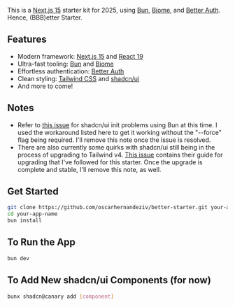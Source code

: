 This is a [Next.js 15](https://nextjs.org) starter kit for 2025, using [Bun](https://bun.sh), [Biome](https://biomejs.dev), and [Better Auth](https://better-auth.com). Hence, (BBB)etter Starter.

## Features

- Modern framework: [Next.js 15](https://nextjs.org) and [React 19](https://react.dev)
- Ultra-fast tooling: [Bun](https://bun.sh) and [Biome](https://biomejs.dev)
- Effortless authentication: [Better Auth](https://better-auth.com)
- Clean styling: [Tailwind CSS](https://tailwindcss.com) and [shadcn/ui](https://ui.shadcn.com)
- And more to come!

## Notes

- Refer to [this issue](https://github.com/shadcn-ui/ui/issues/6593) for shadcn/ui init problems using Bun at this time. I used the workaround listed here to get it working without the "--force" flag being required. I'll remove this note once the issue is resolved.
- There are also currently some quirks with shadcn/ui still being in the process of upgrading to Tailwind v4. [This issue](https://github.com/shadcn-ui/ui/issues/6585) contains their guide for upgrading that I've followed for this starter. Once the upgrade is complete and stable, I'll remove this note, as well.

## Get Started

```bash
git clone https://github.com/oscarhernandeziv/better-starter.git your-app-name
cd your-app-name
bun install
```
## To Run the App

```bash
bun dev
```

## To Add New shadcn/ui Components (for now)

```bash
bunx shadcn@canary add [component]
```